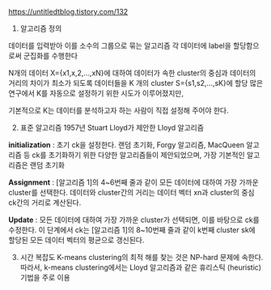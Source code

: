 https://untitledtblog.tistory.com/132

1. 알고리즘 정의

데이터를 입력받아 이를 소수의 그룹으로 묶는 알고리즘
각 데이터에 label을 할당함으로써 군집화를 수행한다

N개의 데이터 X={x1,x,2,...,xN}에 대하여 
데이터가 속한 cluster의 중심과 데이터의 거리의 차이가 최소가 되도록 데이터들을 K 개의 cluster S={s1,s2,...,sK}에 할당
많은 연구에서 K를 자동으로 설정하기 위한 시도가 이루어졌지만,

기본적으로 K는 데이터를 분석하고자 하는 사람이 직접 설정해 주어야 한다.


2. 표준 알고리즘
1957년 Stuart Lloyd가 제안한 Lloyd 알고리즘

**initialization** : 초기 ck을 설정한다. 랜덤 초기화, Forgy 알고리즘, MacQueen 알고리즘 등 ck를 초기화하기 위한 다양한 알고리즘들이 제안되었으며, 가장 기본적인 알고리즘은 랜덤 초기화

**Assignment** : [알고리즘 1]의 4~6번째 줄과 같이 모든 데이터에 대하여 가장 가까운 cluster를 선택한다. 데이터와 cluster간의 거리는 데이터 벡터 xn과 cluster의 중심 ck간의 거리로 계산된다.

**Update** : 모든 데이터에 대하여 가장 가까운 cluster가 선택되면, 이를 바탕으로 ck를 수정한다. 이 단계에서 ck는 [알고리즘 1]의 8~10번째 줄과 같이 k번째 cluster sk에 할당된 모든 데이터 벡터의 평균으로 갱신된다.

3. 시간 복잡도
K-means clustering의 최적 해를 찾는 것은 NP-hard 문제에 속한다. 따라서, k-means clustering에서는 Lloyd 알고리즘과 같은 휴리스틱 (heuristic) 기법을 주로 이용

